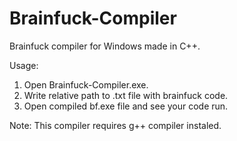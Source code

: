 # Brainfuck-Compiler
Brainfuck compiler for Windows made in C++.

Usage:
1) Open Brainfuck-Compiler.exe.
2) Write relative path to .txt file with brainfuck code.
3) Open compiled bf.exe file and see your code run.

Note: This compiler requires g++ compiler instaled.
